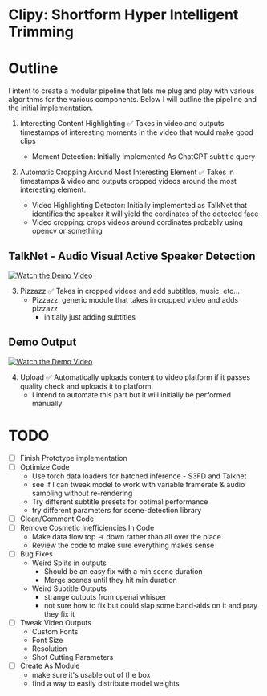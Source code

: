 # Clipy: Shortform Hyper Intelligent Trimming

# Outline
I intent to create a modular pipeline that lets me plug and play with various algorithms for the various components. Below I will outline the pipeline and the initial implementation. 

1. Interesting Content Highlighting ✅
    Takes in video and outputs timestamps of interesting moments in the video that would make good clips
    * Moment Detection: Initially Implemented As ChatGPT subtitle query

2. Automatic Cropping Around Most Interesting Element ✅
    Takes in timestamps & video and outputs cropped videos around the most interesting element.
    * Video Highlighting Detector: Initially implemented as TalkNet that identifies the speaker it will yield the cordinates of the detected face
    * Video cropping: crops videos around cordinates probably using opencv or something
## TalkNet - Audio Visual Active Speaker Detection
[![Watch the Demo Video](https://api.habits.heise.ai/media/other/video1.jpg)](https://www.youtube.com/watch?v=r59jHQHsje8)


3. Pizzazz ✅
    Takes in cropped videos and add subtitles, music, etc...
    * Pizzazz: generic module that takes in cropped video and adds pizzazz 
        * initially just adding subtitles
## Demo Output

[![Watch the Demo Video](https://api.habits.heise.ai/media/other/video2.jpg)](https://www.youtube.com/watch?v=y4C2XMpcZLY)

4. Upload ✅
    Automatically uploads content to video platform if it passes quality check and uploads it to platform. 
    * I intend to automate this part but it will initially be performed manually 

# TODO

- [ ] Finish Prototype implementation
- [ ] Optimize Code
    * Use torch data loaders for batched inference - S3FD and Talknet
    * see if I can tweak model to work with variable framerate & audio sampling without re-rendering
    * Try different subtitle presets for optimal performance
    * try different parameters for scene-detection library
- [ ] Clean/Comment Code
- [ ] Remove Cosmetic Inefficiencies In Code 
    * Make data flow top -> down rather than all over the place
    * Review the code to make sure everything makes sense
- [ ] Bug Fixes
    * Weird Splits in outputs
        * Should be an easy fix with a min scene duration
        * Merge scenes until they hit min duration
    * Weird Subtitle Outputs
        * strange outputs from openai whisper 
        * not sure how to fix but could slap some band-aids on it and pray they fix it
- [ ] Tweak Video Outputs
    * Custom Fonts
    * Font Size
    * Resolution
    * Shot Cutting Parameters
- [ ] Create As Module
    * make sure it's usable out of the box
    * find a way to easily distribute model weights


